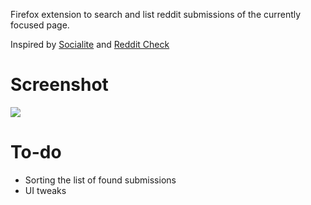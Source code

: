 Firefox extension to search and list reddit submissions of the currently focused page.

Inspired by [Socialite](https://addons.mozilla.org/en-US/firefox/addon/socialite/) and [Reddit Check](https://github.com/hsbakshi/reddit-check)

# Screenshot

![](http://i.imgur.com/QY56Qs3.png)


# To-do
* Sorting the list of found submissions
* UI tweaks
